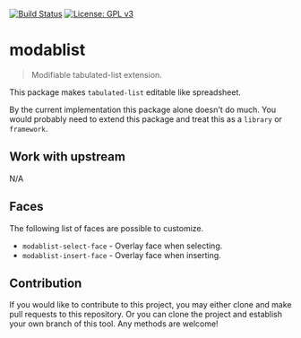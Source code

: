 [![Build Status](https://travis-ci.com/jcs-elpa/modablist.svg?branch=master)](https://travis-ci.com/jcs-elpa/modablist)
[![License: GPL v3](https://img.shields.io/badge/License-GPL%20v3-blue.svg)](https://www.gnu.org/licenses/gpl-3.0)

# modablist
> Modifiable tabulated-list extension.

This package makes `tabulated-list` editable like spreadsheet.

By the current implementation this package alone doesn't do much. You
would probably need to extend this package and treat this as a `library`
or `framework`.

## Work with upstream

N/A

## Faces

The following list of faces are possible to customize.

* `modablist-select-face` - Overlay face when selecting.
* `modablist-insert-face` - Overlay face when inserting.

## Contribution

If you would like to contribute to this project, you may either
clone and make pull requests to this repository. Or you can
clone the project and establish your own branch of this tool.
Any methods are welcome!
